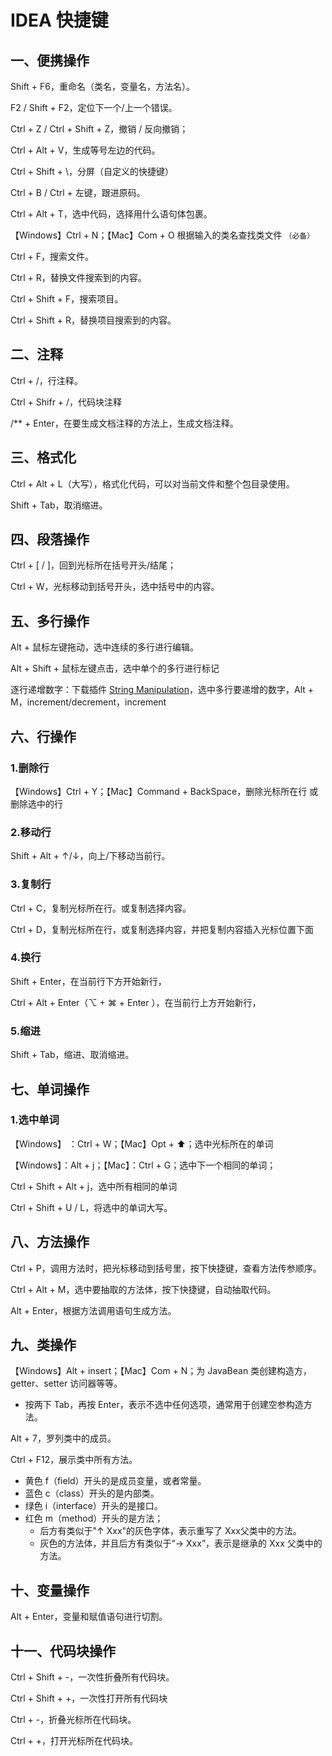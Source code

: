 # IDEA 快捷键

## 一、便携操作

Shift + F6，重命名（类名，变量名，方法名）。

F2 / Shift + F2，定位下一个/上一个错误。

Ctrl + Z / Ctrl + Shift + Z，撤销 / 反向撤销；

Ctrl + Alt + V，生成等号左边的代码。

Ctrl + Shift + \，分屏（自定义的快捷键）

Ctrl + B / Ctrl + 左键，跟进原码。

Ctrl + Alt + T，选中代码，选择用什么语句体包裹。

【Windows】Ctrl + N；【Mac】Com + O 根据输入的类名查找类文件 `（必备）`

Ctrl + F，搜索文件。

Ctrl + R，替换文件搜索到的内容。

Ctrl + Shift + F，搜索项目。

Ctrl + Shift + R，替换项目搜索到的内容。

## 二、注释

Ctrl + /，行注释。

Ctrl + Shifr + /，代码块注释

/** + Enter，在要生成文档注释的方法上，生成文档注释。

## 三、格式化

Ctrl + Alt + L（大写），格式化代码，可以对当前文件和整个包目录使用。

Shift + Tab，取消缩进。

## 四、段落操作

Ctrl + [ / ]，回到光标所在括号开头/结尾；

Ctrl + W，光标移动到括号开头，选中括号中的内容。

## 五、多行操作

Alt + 鼠标左键拖动，选中连续的多行进行编辑。

Alt + Shift + 鼠标左键点击，选中单个的多行进行标记

逐行递增数字：下载插件 [String Manipulation](https://plugins.jetbrains.com/plugin/2162-string-manipulation)，选中多行要递增的数字，Alt + M，increment/decrement，increment

## 六、行操作

### 1.删除行

【Windows】Ctrl + Y；【Mac】Command + BackSpace，删除光标所在行 或 删除选中的行

### 2.移动行

Shift + Alt + ↑/↓，向上/下移动当前行。

### 3.复制行

Ctrl + C，复制光标所在行。或复制选择内容。

Ctrl + D，复制光标所在行，或复制选择内容，并把复制内容插入光标位置下面

### 4.换行

Shift + Enter，在当前行下方开始新行，

Ctrl + Alt + Enter（⌥ + ⌘ + Enter ），在当前行上方开始新行，

### 5.缩进

Shift + Tab，缩进、取消缩进。

## 七、单词操作

### 1.选中单词

【Windows】 ：Ctrl + W；【Mac】Opt + ⬆️；选中光标所在的单词

【Windows】：Alt + j；【Mac】：Ctrl + G；选中下一个相同的单词；

Ctrl + Shift + Alt + j，选中所有相同的单词

Ctrl + Shift + U / L，将选中的单词大写。

## 八、方法操作

Ctrl + P，调用方法时，把光标移动到括号里，按下快捷键，查看方法传参顺序。

Ctrl + Alt + M，选中要抽取的方法体，按下快捷键，自动抽取代码。

Alt + Enter，根据方法调用语句生成方法。

## 九、类操作

【Windows】Alt + insert；【Mac】Com + N；为 JavaBean 类创建构造方，getter、setter 访问器等等。

- 按两下 Tab，再按 Enter，表示不选中任何选项，通常用于创建空参构造方法。

Alt + 7，罗列类中的成员。

Ctrl + F12，展示类中所有方法。

- 黄色 f（field）开头的是成员变量，或者常量。
- 蓝色 c（class）开头的是内部类。
- 绿色 i（interface）开头的是接口。
- 红色 m（method）开头的是方法；
  - 后方有类似于"↑ Xxx"的灰色字体，表示重写了 Xxx父类中的方法。
  - 灰色的方法体，并且后方有类似于“→ Xxx”，表示是继承的 Xxx 父类中的方法。

## 十、变量操作

Alt + Enter，变量和赋值语句进行切割。

## 十一、代码块操作

Ctrl + Shift + -，一次性折叠所有代码块。

Ctrl + Shift + +，一次性打开所有代码块

Ctrl + -，折叠光标所在代码块。

Ctrl + +，打开光标所在代码块。
